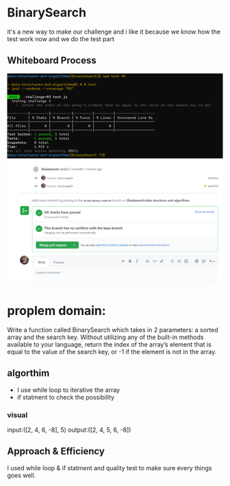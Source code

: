 # BinarySearch

it's a new way to make our challenge and i like it because we know how the test work now and we do the test part 

## Whiteboard Process
<!-- Embedded whiteboard image -->
![image](assets/Capture3.PNG)
![image](assets/Capture4.PNG)
# proplem domain:

Write a function called BinarySearch which takes in 2 parameters: a sorted array and the search key. Without utilizing any of the built-in methods available to your language, return the index of the array’s element that is equal to the value of the search key, or -1 if the element is not in the array.

## algorthim
- I use while loop to iterative the array
- if statment to check the possibility 

### visual 
input:([2, 4, 6, -8], 5) output:([2, 4, 5, 6, -8])

## Approach & Efficiency
<!-- What approach did you take? Discuss Why. What is the Big O space/time for this approach? -->
I used while loop & if statment and quality test to make sure every things goes well.
